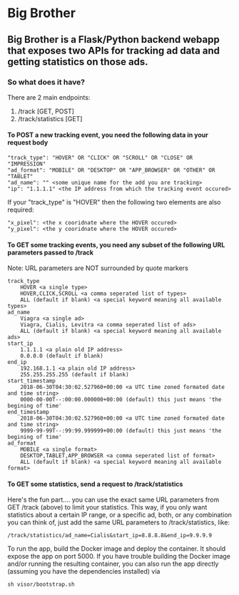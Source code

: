 # Big Brother

## Big Brother is a Flask/Python backend webapp that exposes two APIs for tracking ad data and getting statistics on those ads.

### So what does it have?

There are 2 main endpoints:
1. /track [GET, POST]
2. /track/statistics [GET]

#### To POST a new tracking event, you need the following data in your request body
    
    "track_type": "HOVER" OR "CLICK" OR "SCROLL" OR "CLOSE" OR "IMPRESSION"
    "ad_format": "MOBILE" OR "DESKTOP" OR "APP_BROWSER" OR "OTHER" OR "TABLET" 
    "ad_name": "" <some unique name for the add you are tracking>
    "ip": "1.1.1.1" <the IP address from which the tracking event occured>

If your "track_type" is "HOVER" then the following two elements are also required:

    "x_pixel": <the x cooridnate where the HOVER occured>
    "y_pixel": <the y cooridnate where the HOVER occured>

#### To GET some tracking events, you need any subset of the following URL parameters passed to /track
Note: URL parameters are NOT surrounded by quote markers

    track_type 
        HOVER <a single type> 
        HOVER,CLICK,SCROLL <a comma seperated list of types>
        ALL (default if blank) <a special keyword meaning all available types>
    ad_name
        Viagra <a single ad> 
        Viagra, Cialis, Levitra <a comma seperated list of ads>
        ALL (default if blank) <a special keyword meaning all available ads>
    start_ip
        1.1.1.1 <a plain old IP address>
        0.0.0.0 (default if blank)
    end_ip
        192.168.1.1 <a plain old IP address>
        255.255.255.255 (default if blank)
    start_timestamp
        2018-06-30T04:30:02.527960+00:00 <a UTC time zoned formated date and time string>
        0000-00-00T--:00:00.000000+00:00 (default) this just means 'the begining of time'
    end_timestamp
        2018-06-30T04:30:02.527960+00:00 <a UTC time zoned formated date and time string>
        9999-99-99T--:99:99.999999+00:00 (default) this just means 'the begining of time'
    ad_format
        MOBILE <a single format> 
        DESKTOP,TABLET,APP_BROWSER <a comma seperated list of format>
        ALL (default if blank) <a special keyword meaning all available format>

#### To GET some statistics, send a request to /track/statistics

Here's the fun part.... you can use the exact same URL parameters from GET /track (above) to limit your statistics. This way, if you only want statistics about a certain IP range, or a specific ad, both, or any combination you can think of, just add the same URL parameters to /track/statistics, like:
    
    /track/statistics/ad_name=Cialis&start_ip=8.8.8.8&end_ip=9.9.9.9
    

To run the app, build the Docker image and deploy the container. It should expose the app on port 5000.
If you have trouble building the Docker image and/or running the resulting container, you can also run the app directly (assuming you have the dependencies installed) via

    sh visor/bootstrap.sh